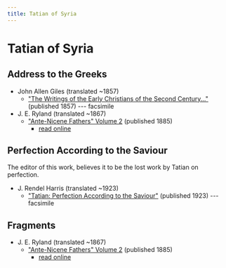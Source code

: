 ```yaml
---
title: Tatian of Syria
---
```


# Tatian of Syria

## Address to the Greeks

* John Allen Giles (translated ~1857)
  * ["The Writings of the Early Christians of the Second Century..."](https://archive.org/details/thewritingsofchr00gileuoft) (published 1857) --- facsimile
* J. E. Ryland (translated ~1867)
  * ["Ante-Nicene Fathers" Volume 2](anf.html) (published 1885)
    * [read online](http://www.ccel.org/ccel/schaff/anf02.iii.ii.html)

## Perfection According to the Saviour

The editor of this work, believes it to be the lost work by Tatian on perfection.

* J. Rendel Harris (translated ~1923)
  * ["Tatian: Perfection According to the Saviour"](https://archive.org/details/tatianperfection00harr) (published 1923) --- facsimile

## Fragments

* J. E. Ryland (translated ~1867)
  * ["Ante-Nicene Fathers" Volume 2](anf.html) (published 1885)
    * [read online](http://www.ccel.org/ccel/schaff/anf02.iii.iii.html)
